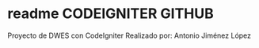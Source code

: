# readme CODEIGNITER GITHUB

Proyecto de DWES con CodeIgniter
Realizado por: Antonio Jiménez López

